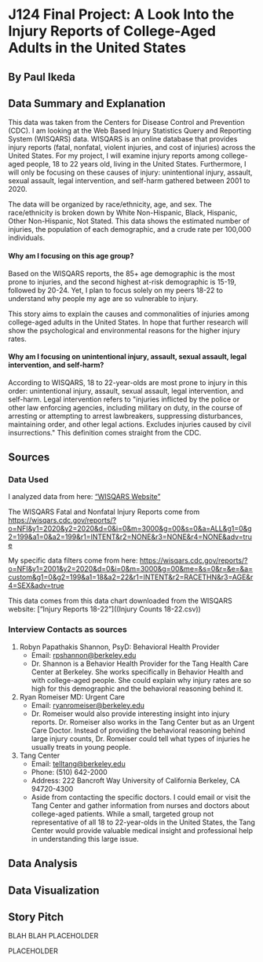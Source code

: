 # J124 Final Project: A Look Into the Injury Reports of College-Aged Adults in the United States
## By Paul Ikeda


## Data Summary and Explanation

This data was taken from the Centers for Disease Control and Prevention (CDC). I am looking at the Web Based Injury Statistics Query and Reporting System (WISQARS) data. WISQARS is an online database that provides injury reports (fatal, nonfatal, violent injuries, and cost of injuries) across the United States. For my project, I will examine injury reports among college-aged people, 18 to 22 years old, living in the United States. Furthermore, I will only be focusing on these causes of injury: unintentional injury, assault, sexual assault, legal intervention, and self-harm gathered between 2001 to 2020.

The data will be organized by race/ethnicity, age, and sex. The race/ethnicity is broken down by White Non-Hispanic, Black, Hispanic, Other Non-Hispanic, Not Stated. This data shows the estimated number of injuries, the population of each demographic, and a crude rate per 100,000 individuals.

#### Why am I focusing on this age group?

Based on the WISQARS reports, the 85+ age demographic is the most prone to injuries, and the second highest at-risk demographic is 15-19, followed by 20-24. Yet, I plan to focus solely on my peers 18-22 to understand why people my age are so vulnerable to injury.

This story aims to explain the causes and commonalities of injuries among college-aged adults in the United States. In hope that further research will show the psychological and environmental reasons for the higher injury rates.

#### Why am I focusing on unintentional injury, assault, sexual assault, legal intervention, and self-harm?

According to WISQARS, 18 to 22-year-olds are most prone to injury in this order: unintentional injury, assault, sexual assault, legal intervention, and self-harm. Legal intervention refers to "injuries inflicted by the police or other law enforcing agencies, including military on duty, in the course of arresting or attempting to arrest lawbreakers, suppressing disturbances, maintaining order, and other legal actions. Excludes injuries caused by civil insurrections." This definition comes straight from the CDC.


## Sources

### Data Used
I analyzed data from here: [“WISQARS Website”]((https://www.cdc.gov/injury/wisqars/index.html))

The WISQARS Fatal and Nonfatal Injury Reports come from https://wisqars.cdc.gov/reports/?o=NFI&y1=2020&y2=2020&d=0&i=0&m=3000&g=00&s=0&a=ALL&g1=0&g2=199&a1=0&a2=199&r1=INTENT&r2=NONE&r3=NONE&r4=NONE&adv=true

My specific data filters come from here:  https://wisqars.cdc.gov/reports/?o=NFI&y1=2001&y2=2020&d=0&i=0&m=3000&g=00&me=&s=0&r=&e=&a=custom&g1=0&g2=199&a1=18&a2=22&r1=INTENT&r2=RACETHN&r3=AGE&r4=SEX&adv=true

This data comes from this data chart downloaded from the WISQARS website: [“Injury Reports 18-22”]((Injury Counts 18-22.csv))

### Interview Contacts as sources
1) Robyn Papathakis Shannon, PsyD: Behavioral Health Provider
    * Email: rpshannon@berkeley.edu
    * Dr. Shannon is a Behavior Health Provider for the Tang Health Care Center at Berkeley. She works specifically in Behavior Health and with college-aged people. She could explain why injury rates are so high for this demographic and the behavioral reasoning behind it.
2) Ryan Romeiser MD: Urgent Care
    * Email: ryanromeiser@berkeley.edu
    * Dr. Romeiser would also provide interesting insight into injury reports. Dr. Romeiser also works in the Tang Center but as an Urgent Care Doctor. Instead of providing the behavioral reasoning behind large injury counts, Dr. Romeiser could tell what types of injuries he usually treats in young people.
3) Tang Center
    * Email: telltang@berkeley.edu
    * Phone: (510) 642-2000
    * Address: 222 Bancroft Way University of California Berkeley, CA 94720-4300
    * Aside from contacting the specific doctors. I could email or visit the Tang Center and gather information from nurses and doctors about college-aged patients. While a small, targeted group not representative of all 18 to 22-year-olds in the United States, the Tang Center would provide valuable medical insight and professional help in understanding this large issue.


## Data Analysis


## Data Visualization


## Story Pitch

BLAH BLAH PLACEHOLDER

PLACEHOLDER
